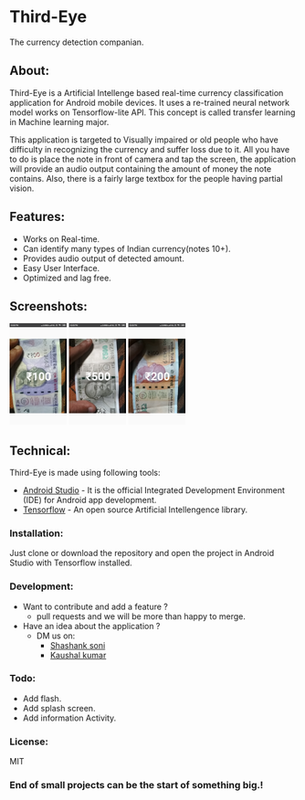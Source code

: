 # Third-Eye
The currency detection companian.

## About:
Third-Eye is a Artificial Intellenge based real-time currency classification application for Android mobile devices. It uses a re-trained neural network model works on Tensorflow-lite API. This concept is called transfer learning in Machine learning major.

This application is targeted to Visually impaired or old people who have difficulty in recognizing the currency and suffer loss due to it. All you have to do is place the note in front of camera and tap the screen, the application will provide an audio output containing the amount of money the note contains. Also, there is a fairly large textbox for the people having partial vision.
## Features:
  - Works on Real-time.
  - Can identify many types of Indian currency(notes 10+).
  - Provides audio output of detected amount.
  - Easy User Interface.
  - Optimized and lag free.

## Screenshots:
<img src="Screenshots/s1.png" width="100">    <img src="Screenshots/s2.png" width="100">    <img src="Screenshots/s3.png" width="100">

## Technical:
Third-Eye is made using following tools:
* [Android Studio](https://developer.android.com/studio) - It is the official Integrated Development Environment (IDE) for Android app development.
* [Tensorflow](https://www.tensorflow.org/) - An open source Artificial Intellengence library.
### Installation:
 Just clone or download the repository and open the project in Android Studio with Tensorflow installed.
### Development:

* Want to contribute and add a feature ?
   * pull requests and we will be more than happy to merge.
* Have an idea about the application ? 
  * DM us on:
    * [Shashank soni](https://www.linkedin.com/in/shashank-soni-02330a156/)
    * [Kaushal kumar](https://www.linkedin.com/in/kaushal-kumar-7314b214b/)

### Todo:

 - Add flash.
 - Add splash screen.
 - Add information Activity. 
### License:
MIT
### End of small projects can be the start of something big.!

